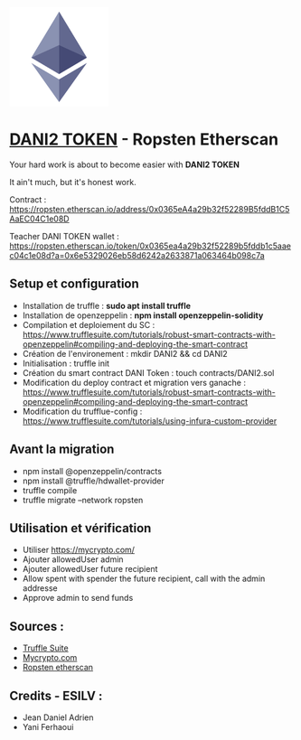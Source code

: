![Logo of Ethereum](ethereum-logo.png)

[DANI2 TOKEN](https://ropsten.etherscan.io/address/0x0365eA4a29b32f52289B5fddB1C5AaEC04C1e08D) - Ropsten Etherscan
========

Your hard work is about to become easier with **DANI2 TOKEN**

It ain't much, but it's honest work.

Contract : https://ropsten.etherscan.io/address/0x0365eA4a29b32f52289B5fddB1C5AaEC04C1e08D

Teacher DANI TOKEN wallet : https://ropsten.etherscan.io/token/0x0365ea4a29b32f52289b5fddb1c5aaec04c1e08d?a=0x6e5329026eb58d6242a2633871a063464b098c7a

Setup et configuration
--------
* Installation de truffle : **sudo apt install truffle**
* Installation de openzeppelin : **npm install openzeppelin-solidity**
* Compilation et deploiement du SC : https://www.trufflesuite.com/tutorials/robust-smart-contracts-with-openzeppelin#compiling-and-deploying-the-smart-contract
* Création de l'environement : mkdir DANI2 && cd DANI2
* Initialisation : truffle init
* Création du smart contract DANI Token : touch contracts/DANI2.sol
* Modification du deploy contract et migration vers ganache : https://www.trufflesuite.com/tutorials/robust-smart-contracts-with-openzeppelin#compiling-and-deploying-the-smart-contract
* Modification du trufflue-config : https://www.trufflesuite.com/tutorials/using-infura-custom-provider

Avant la migration
--------
* npm install @openzeppelin/contracts
* npm install @truffle/hdwallet-provider
* truffle compile
* truffle migrate –network ropsten

Utilisation et vérification
--------
* Utiliser https://mycrypto.com/
* Ajouter allowedUser admin
* Ajouter allowedUser future recipient
* Allow spent with spender the future recipient, call with the admin addresse
* Approve admin to send funds

Sources :
--------
- [Truffle Suite](https://www.trufflesuite.com)
- [Mycrypto.com](https://mycrypto.com/) 
- [Ropsten etherscan](https://ropsten.etherscan.io) 

Credits - ESILV :
--------
- Jean Daniel Adrien
- Yani Ferhaoui
